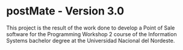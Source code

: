 # postMate - Version 3.0

This project is the result of the work done to develop a Point of Sale software for the Programming Workshop 2 course of the Information Systems bachelor degree at the Universidad Nacional del Nordeste.
